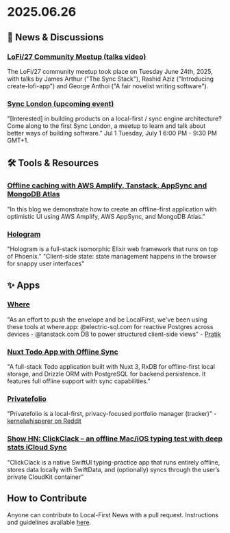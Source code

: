 # 2025.06.26

## 📰 News & Discussions

### [LoFi/27 Community Meetup (talks video)](https://www.youtube.com/watch?v=8brhO-31ODY&list=PLTbD2QA-VMnXFsLbuPGz1H-Najv9MD2-H&index=27)
The LoFi/27 community meetup took place on Tuesday June 24th, 2025, with talks by James Arthur ("The Sync Stack"), Rashid Aziz ("Introducing create-lofi-app") and George Anthoi ("A fair novelist writing software").

### [Sync London (upcoming event)](https://lu.ma/sync-london)
"[Interested] in building products on a local-first / sync engine architecture? Come along to the first Sync London, a meetup to learn and talk about better ways of building software." Jul 1 Tuesday, July 1 6:00 PM - 9:30 PM GMT+1.


## 🛠️ Tools & Resources

### [Offline caching with AWS Amplify, Tanstack, AppSync and MongoDB Atlas](https://aws.amazon.com/blogs/mobile/offline-caching-with-aws-amplify-tanstack-appsync-and-mongodb-atlas/)
"In this blog we demonstrate how to create an offline-first application with optimistic UI using AWS Amplify, AWS AppSync, and MongoDB Atlas."

### [Hologram](https://hologram.page/docs/introduction)
"Hologram is a full-stack isomorphic Elixir web framework that runs on top of Phoenix." "Client-side state: state management happens in the browser for snappy user interfaces"


## ✨ Apps

### [Where](https://where.app/)
"As an effort to push the envelope and be LocalFirst, we've been using these tools at where.app: @electric-sql.com for reactive Postgres across devices - @tanstack.com DB to power structured client-side views" - [Pratik](https://bsky.app/profile/pratik-where-app.bsky.social/post/3lsgyccw4us2y)

### [Nuxt Todo App with Offline Sync](https://github.com/thecodingmontana/todos)
"A full-stack Todo application built with Nuxt 3, RxDB for offline-first local storage, and Drizzle ORM with PostgreSQL for backend persistence. It features full offline support with sync capabilities."

### [Privatefolio](https://privatefolio.xyz/)
"Privatefolio is a local-first, privacy-focused portfolio manager (tracker)" - [kernelwhisperer on Reddit](https://www.reddit.com/r/ethdev/comments/1lg9gai/i_built_an_opensource_portfolio_manager/)

### [Show HN: ClickClack – an offline Mac/iOS typing test with deep stats iCloud Sync](https://news.ycombinator.com/item?id=44257385)
"ClickClack is a native SwiftUI typing-practice app that runs entirely offline, stores data locally with SwiftData, and (optionally) syncs through the user’s private CloudKit container"


## How to Contribute
Anyone can contribute to Local-First News with a pull request. Instructions and guidelines available [here](https://github.com/localfirstnews/localfirstnews).
